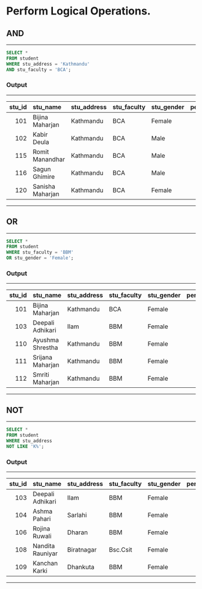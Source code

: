 # Perform Logical Operations.

## AND

---
```sql
SELECT * 
FROM student
WHERE stu_address = 'Kathmandu'
AND stu_faculty = 'BCA';
```

### Output

---
| stu_id | stu_name         | stu_address | stu_faculty | stu_gender | percentage |
| -----: | :--------------- | :---------- | :---------- | :--------- | ---------: |
| 101    | Bijina Maharjan  | Kathmandu   | BCA         | Female     | 20         |
| 102    | Kabir Deula      | Kathmandu   | BCA         | Male       | 42         |
| 115    | Romit Manandhar  | Kathmandu   | BCA         | Male       | 44         | 
| 116    | Sagun Ghimire    | Kathmandu   | BCA         | Male       | 73         |
| 120    | Sanisha Maharjan | Kathmandu   | BCA         | Female     | 70         |
---

## OR

---
```sql
SELECT *
FROM student
WHERE stu_faculty = 'BBM'
OR stu_gender = 'Female';
```

### Output

---
| stu_id | stu_name         | stu_address | stu_faculty | stu_gender | percentage |
| -----: | :--------------- | :---------- | :---------- | :--------- | ---------: |
| 101    | Bijina Maharjan  | Kathmandu   | BCA         | Female     | 20         |
| 103    | Deepali Adhikari | Ilam        | BBM         | Female     | 4          |
| 110    | Ayushma Shrestha | Kathmandu   | BBM         | Female     | 44         | 
| 111    | Srijana Maharjan | Kathmandu   | BBM         | Female     | 19         |
| 112    | Smriti Maharjan  | Kathmandu   | BBM         | Female     | 65         |
---

## NOT

---
```sql
SELECT *
FROM student
WHERE stu_address 
NOT LIKE 'K%';
```
### Output

---
| stu_id | stu_name          | stu_address | stu_faculty | stu_gender | percentage |
| -----: | :---------------- | :---------- | :---------- | :--------- | ---------: |
| 103    | Deepali Adhikari  | Ilam        | BBM         | Female     | 4          |
| 104    | Ashma Pahari      | Sarlahi     | BBM         | Female     | 76         |
| 106    | Rojina Ruwali     | Dharan      | BBM         | Female     | 72         | 
| 108    | Nandita Rauniyar  | Biratnagar  | Bsc.Csit    | Female     | 44         |
| 109    | Kanchan Karki     | Dhankuta    | BBM         | Female     | 47         |
---
